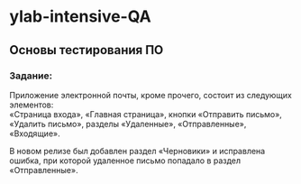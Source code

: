 # ylab-intensive-QA

## Основы тестирования ПО

### Задание:

Приложение электронной почты, кроме прочего, состоит из следующих элементов:  
«Страница входа», «Главная страница», кнопки «Отправить письмо», «Удалить письмо», разделы «Удаленные», «Отправленные», «Входящие».

В новом релизе был добавлен раздел «Черновики» и исправлена ошибка, при которой удаленное письмо попадало в раздел «Отправленные».